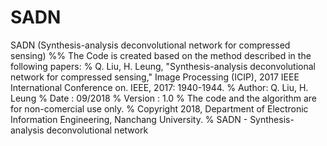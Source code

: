 # SADN
SADN (Synthesis-analysis deconvolutional network for compressed sensing)
%% The Code is created based on the method described in the following papers: 
% Q. Liu, H. Leung, "Synthesis-analysis deconvolutional network for compressed sensing," Image Processing (ICIP), 2017 IEEE International Conference on. IEEE, 2017: 1940-1944.
% Author: Q. Liu, H. Leung
% Date : 09/2018 
% Version : 1.0 
% The code and the algorithm are for non-comercial use only. 
% Copyright 2018, Department of Electronic Information Engineering, Nanchang University. 
% SADN - Synthesis-analysis deconvolutional network
